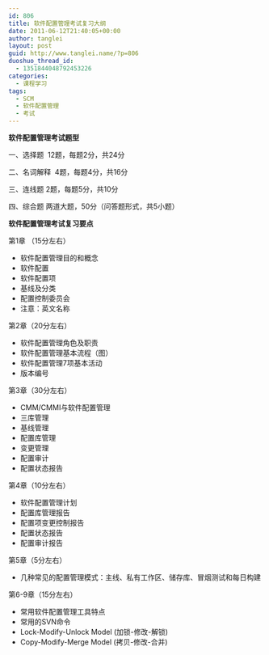 ```yaml
---
id: 806
title: 软件配置管理考试复习大纲
date: 2011-06-12T21:40:05+00:00
author: tanglei
layout: post
guid: http://www.tanglei.name/?p=806
duoshuo_thread_id:
  - 1351844048792453226
categories:
  - 课程学习
tags:
  - SCM
  - 软件配置管理
  - 考试
---
```

**软件配置管理考试题型**

一、选择题  12题，每题2分，共24分

二、名词解释  4题，每题4分，共16分

三、连线题 2题，每题5分，共10分

四、综合题 两道大题，50分（问答题形式，共5小题）

**软件配置管理考试复习要点**

第1章 （15分左右）

  * 软件配置管理目的和概念
  * 软件配置
  * 软件配置项
  * 基线及分类
  * 配置控制委员会
  * 注意：英文名称

第2章（20分左右）

  * 软件配置管理角色及职责
  * 软件配置管理基本流程（图）
  * 软件配置管理7项基本活动
  * 版本编号

第3章（30分左右）

  * CMM/CMMI与软件配置管理
  * 三库管理
  * 基线管理
  * 配置库管理
  * 变更管理
  * 配置审计
  * 配置状态报告

第4章（10分左右）

  * 软件配置管理计划
  * 配置库管理报告
  * 配置项变更控制报告
  * 配置状态报告
  * 配置审计报告

第5章（5分左右）

  * 几种常见的配置管理模式：主线、私有工作区、储存库、冒烟测试和每日构建

第6-9章（15分左右）

  * 常用软件配置管理工具特点
  * 常用的SVN命令
  * Lock-Modify-Unlock Model (加锁-修改-解锁)
  * Copy-Modify-Merge Model (拷贝-修改-合并)
